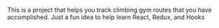 This is a project that helps you track climbing gym routes that you have accomplished. Just a fun idea to help learn React, Redux, and Hooks
